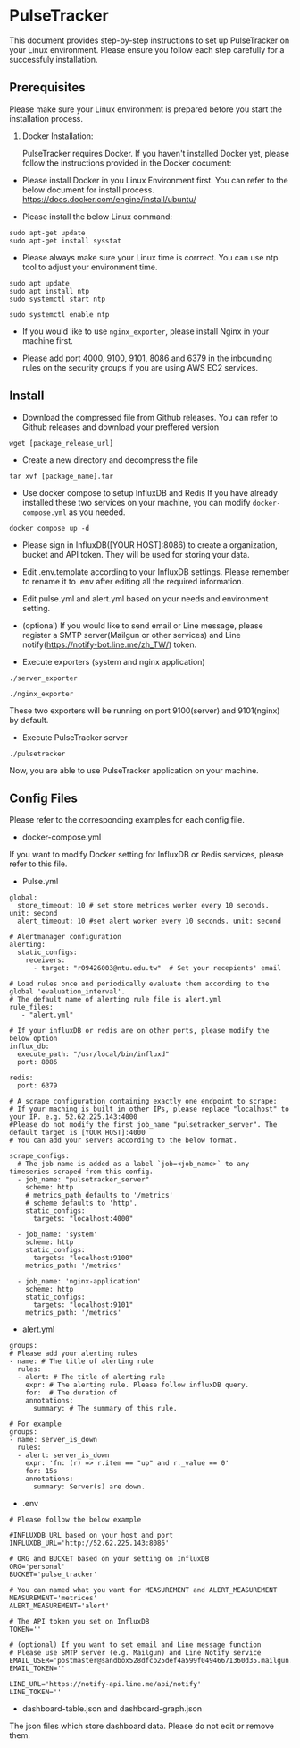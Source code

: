 # PulseTracker

This document provides step-by-step instructions to set up PulseTracker on your Linux environment. Please ensure you follow each step carefully for a successfuly installation.

## Prerequisites

Please make sure your Linux environment is prepared before you start the installation process.

1. Docker Installation:

    PulseTracker requires Docker. If you haven't installed Docker yet, please follow the instructions provided in the Docker document: 

- Please install Docker in you Linux Environment first.
You can refer to the below document for install process.
https://docs.docker.com/engine/install/ubuntu/

- Please install the below Linux command:
```
sudo apt-get update
sudo apt-get install sysstat
```
- Please always make sure your Linux time is corrrect.
You can use ntp tool to adjust your environment time.
```
sudo apt update 
sudo apt install ntp 
sudo systemctl start ntp 

sudo systemctl enable ntp 
```

- If you would like to use `nginx_exporter`, please install Nginx in your machine first.

- Please add  port 4000, 9100, 9101, 8086 and 6379 in the inbounding rules on the security groups if you are using AWS EC2 services.

## Install

- Download the compressed file from Github releases.
You can refer to Github releases and download your preffered version
```
wget [package_release_url]
```

- Create a new directory and decompress the file
```
tar xvf [package_name].tar
```

- Use docker compose to setup InfluxDB and Redis
If you have already installed these two services on your machine, you can modify `docker-compose.yml` as you needed.
```
docker compose up -d
```

- Please sign in InfluxDB([YOUR HOST]:8086) to create a organization, bucket and API token. They will be used for storing your data.

- Edit .env.template according to your InfluxDB settings. Please remember to rename it to .env after editing all the required information.

- Edit pulse.yml and alert.yml based on your needs and environment setting.

- (optional) If you would like to send email or Line message, please register a SMTP server(Mailgun or other services) and Line notify(https://notify-bot.line.me/zh_TW/) token.

- Execute exporters (system and nginx application)
```
./server_exporter
```
```
./nginx_exporter
```
These two exporters will be running on port 9100(server) and 9101(nginx) by default.

- Execute PulseTracker server
```
./pulsetracker
```

Now, you are able to use PulseTracker application on your machine.

## Config Files
Please refer to the corresponding examples for each config file.

- docker-compose.yml

If you want to modify Docker setting for InfluxDB or Redis services, please refer to this file.

- Pulse.yml
```
global:
  store_timeout: 10 # set store metrices worker every 10 seconds. unit: second 
  alert_timeout: 10 #set alert worker every 10 seconds. unit: second 

# Alertmanager configuration
alerting:
  static_configs:
    receivers: 
      - target: "r09426003@ntu.edu.tw"  # Set your recepients' email

# Load rules once and periodically evaluate them according to the global 'evaluation_interval'.
# The default name of alerting rule file is alert.yml
rule_files:
   - "alert.yml" 

# If your influxDB or redis are on other ports, please modify the below option
influx_db:
  execute_path: "/usr/local/bin/influxd"
  port: 8086

redis:
  port: 6379

# A scrape configuration containing exactly one endpoint to scrape:
# If your maching is built in other IPs, please replace "localhost" to your IP. e.g. 52.62.225.143:4000
#Please do not modify the first job_name "pulsetracker_server". The default target is [YOUR HOST]:4000
# You can add your servers according to the below format.

scrape_configs:
  # The job name is added as a label `job=<job_name>` to any timeseries scraped from this config.
  - job_name: "pulsetracker_server"  
    scheme: http
    # metrics_path defaults to '/metrics'
    # scheme defaults to 'http'.
    static_configs:
      targets: "localhost:4000"

  - job_name: 'system'
    scheme: http
    static_configs:
      targets: "localhost:9100"
    metrics_path: '/metrics'

  - job_name: 'nginx-application'
    scheme: http
    static_configs:
      targets: "localhost:9101"
    metrics_path: '/metrics'
```

- alert.yml
```
groups: 
# Please add your alerting rules
- name: # The title of alerting rule
  rules:
  - alert: # The title of alerting rule
    expr: # The alerting rule. Please follow influxDB query.
    for:  # The duration of 
    annotations:
      summary: # The summary of this rule.

# For example
groups:
- name: server_is_down 
  rules:
  - alert: server_is_down
    expr: 'fn: (r) => r.item == "up" and r._value == 0'
    for: 15s
    annotations:
      summary: Server(s) are down.
```

- .env
```
# Please follow the below example

#INFLUXDB_URL based on your host and port
INFLUXDB_URL='http://52.62.225.143:8086' 

# ORG and BUCKET based on your setting on InfluxDB
ORG='personal'
BUCKET='pulse_tracker'

# You can named what you want for MEASUREMENT and ALERT_MEASUREMENT 
MEASUREMENT='metrices'
ALERT_MEASUREMENT='alert'

# The API token you set on InfluxDB
TOKEN='' 

# (optional) If you want to set email and Line message function
# Please use SMTP server (e.g. Mailgun) and Line Notify service
EMAIL_USER='postmaster@sandbox528dfcb25def4a599f04946671360d35.mailgun.org'
EMAIL_TOKEN=''

LINE_URL='https://notify-api.line.me/api/notify'
LINE_TOKEN=''
```

- dashboard-table.json and dashboard-graph.json

The json files which store dashboard data. Please do not edit or remove them.

